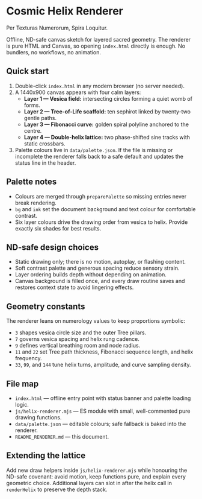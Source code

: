 # Cosmic Helix Renderer

Per Texturas Numerorum, Spira Loquitur.

Offline, ND-safe canvas sketch for layered sacred geometry. The renderer is pure HTML and Canvas, so opening `index.html` directly is enough. No bundlers, no workflows, no animation.

## Quick start
1. Double-click `index.html` in any modern browser (no server needed).
2. A 1440x900 canvas appears with four calm layers:
   - **Layer 1 — Vesica field:** intersecting circles forming a quiet womb of forms.
   - **Layer 2 — Tree-of-Life scaffold:** ten sephirot linked by twenty-two gentle paths.
   - **Layer 3 — Fibonacci curve:** golden spiral polyline anchored to the centre.
   - **Layer 4 — Double-helix lattice:** two phase-shifted sine tracks with static crossbars.
3. Palette colours live in `data/palette.json`. If the file is missing or incomplete the renderer falls back to a safe default and updates the status line in the header.

## Palette notes
- Colours are merged through `preparePalette` so missing entries never break rendering.
- `bg` and `ink` set the document background and text colour for comfortable contrast.
- Six layer colours drive the drawing order from vesica to helix. Provide exactly six shades for best results.

## ND-safe design choices
- Static drawing only; there is no motion, autoplay, or flashing content.
- Soft contrast palette and generous spacing reduce sensory strain.
- Layer ordering builds depth without depending on animation.
- Canvas background is filled once, and every draw routine saves and restores context state to avoid lingering effects.

## Geometry constants
The renderer leans on numerology values to keep proportions symbolic:
- `3` shapes vesica circle size and the outer Tree pillars.
- `7` governs vesica spacing and helix rung cadence.
- `9` defines vertical breathing room and node radius.
- `11` and `22` set Tree path thickness, Fibonacci sequence length, and helix frequency.
- `33`, `99`, and `144` tune helix turns, amplitude, and curve sampling density.

## File map
- `index.html` — offline entry point with status banner and palette loading logic.
- `js/helix-renderer.mjs` — ES module with small, well-commented pure drawing functions.
- `data/palette.json` — editable colours; safe fallback is baked into the renderer.
- `README_RENDERER.md` — this document.

## Extending the lattice
Add new draw helpers inside `js/helix-renderer.mjs` while honouring the ND-safe covenant: avoid motion, keep functions pure, and explain every geometric choice. Additional layers can slot in after the helix call in `renderHelix` to preserve the depth stack.
